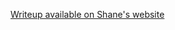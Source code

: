 [Writeup available on Shane's website](https://medium.com/@shanewilton/9447-ctf-2014-hellomike-writeup-ba812f012d5)
